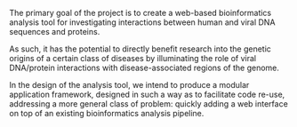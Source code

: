 The primary goal of the project is to create a web-based bioinformatics analysis tool for investigating interactions between human and viral DNA sequences and proteins.

As such, it has the potential to directly benefit research into the genetic origins of a certain class of diseases by illuminating the role of viral DNA/protein interactions with disease-associated regions of the genome.

In the design of the analysis tool, we intend to produce a modular application framework, designed in such a way as to facilitate code re-use, addressing a more general class of problem: quickly adding a web interface on top of an existing bioinformatics analysis pipeline.